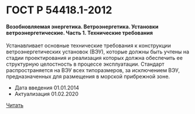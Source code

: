 # ГОСТ Р 54418.1-2012

#### Возобновляемая энергетика. Ветроэнергетика. Установки ветроэнергетические. Часть 1. Технические требования

Устанавливает основные технические требования к конструкции ветроэнергетических установок (ВЭУ), которые должны быть учтены на стадии проектирования и реализация которых должна обеспечить ее структурную целостность в процессе эксплуатации. Стандарт распространяется на ВЭУ всех типоразмеров, за исключением ВЭУ, предназначенных для размещения в морской прибрежной зоне.

- Дата введения	01.01.2014
- Актуализация	01.02.2020

<a href="~/files/54418.1-2012.pdf" onclick="openPdf('54418.1-2012.pdf', 'application/pdf');">Читать</a>